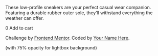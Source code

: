 

  

  

  These low-profile sneakers are your perfect casual wear companion. Featuring a 
  durable rubber outer sole, they’ll withstand everything the weather can offer.

  
  
  

  0
  Add to cart
  
  <div class="attribution">
    Challenge by <a href="https://www.frontendmentor.io?ref=challenge" target="_blank">Frontend Mentor</a>. 
    Coded by <a href="#">Your Name Here</a>.
  </div>

  (with 75% opacity for lightbox background)

